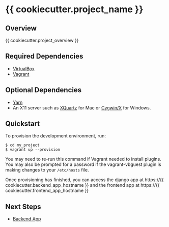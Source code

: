# {{ cookiecutter.project_name }}

## Overview

{{ cookiecutter.project_overview }}

## Required Dependencies

* [VirtualBox](https://www.virtualbox.org/)
* [Vagrant](https://www.vagrantup.com/)

## Optional Dependencies

* [Yarn](https://yarnpkg.com/en/)
* An X11 server such as [XQuartz](https://www.xquartz.org) for Mac or
  [Cygwin/X](https://x.cygwin.com) for Windows.

## Quickstart

To provision the development environment, run:
```
$ cd my_project
$ vagrant up --provision
```

You may need to re-run this command if Vagrant needed to install plugins.
You may also be prompted for a password if the vagrant-vbguest plugin is
making changes to your `/etc/hosts` file.

Once provisioning has finished, you can access the django app at https://{{ cookiecutter.backend_app_hostname }}
and the frontend app at https://{{ cookiecutter.frontend_app_hostname }}

## Next Steps

* [Backend App](docs/backend_app.md)
